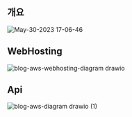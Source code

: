 ## 개요 
![May-30-2023 17-06-46](https://github.com/swookang77/blog-lambda/assets/106954289/3214347b-426f-4339-a54c-9105ae47678c)

## WebHosting
![blog-aws-webhosting-diagram drawio](https://github.com/swookang77/blog-lambda/assets/106954289/cd949a04-785e-439a-a66e-ff0870d7ff84)
## Api
![blog-aws-diagram drawio (1)](https://github.com/swookang77/blog-lambda/assets/106954289/05d5869d-9fc8-413a-bf18-35149174d78d)
